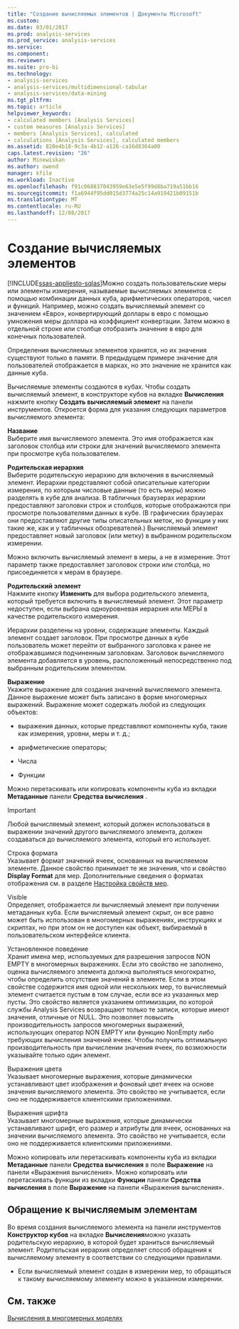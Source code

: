 ```yaml
---
title: "Создание вычисляемых элементов | Документы Microsoft"
ms.custom: 
ms.date: 03/01/2017
ms.prod: analysis-services
ms.prod_service: analysis-services
ms.service: 
ms.component: 
ms.reviewer: 
ms.suite: pro-bi
ms.technology:
- analysis-services
- analysis-services/multidimensional-tabular
- analysis-services/data-mining
ms.tgt_pltfrm: 
ms.topic: article
helpviewer_keywords:
- calculated members [Analysis Services]
- custom measures [Analysis Services]
- members [Analysis Services], calculated
- calculations [Analysis Services], calculated members
ms.assetid: 820e4b18-9c3a-4b12-a126-ca16d8364a00
caps.latest.revision: "26"
author: Minewiskan
ms.author: owend
manager: kfile
ms.workload: Inactive
ms.openlocfilehash: f91c068837043959e63e5e5f99d8ba719a51bb16
ms.sourcegitcommit: f1a6944f95dd015d3774a25c14a919421b09151b
ms.translationtype: MT
ms.contentlocale: ru-RU
ms.lasthandoff: 12/08/2017
---
```

# <a name="create-calculated-members"></a>Создание вычисляемых элементов
[!INCLUDE[ssas-appliesto-sqlas](../../includes/ssas-appliesto-sqlas.md)]Можно создать пользовательские меры или элементы измерения, называемые вычисляемых элементов с помощью комбинации данных куба, арифметических операторов, чисел и функций. Например, можно создать вычисляемый элемент со значением «Евро», конвертирующий доллары в евро с помощью умножения меры доллара на коэффициент конвертации. Затем можно в отдельной строке или столбце отобразить значение в евро для конечных пользователей.  
  
 Определения вычисляемых элементов хранятся, но их значения существуют только в памяти. В предыдущем примере значение для пользователей отображается в марках, но это значение не хранится как данные куба.  
  
 Вычисляемые элементы создаются в кубах. Чтобы создать вычисляемый элемент, в конструкторе кубов на вкладке **Вычисления** нажмите кнопку **Создать вычисляемый элемент** на панели инструментов. Откроется форма для указания следующих параметров вычисляемого элемента:  
  
 **Название**  
 Выберите имя вычисляемого элемента. Это имя отображается как заголовок столбца или строки для значений вычисляемого элемента при просмотре куба пользователем.  
  
 **Родительская иерархия**  
 Выберите родительскую иерархию для включения в вычисляемый элемент. Иерархии представляют собой описательные категории измерения, по которым числовые данные (то есть меры) можно разделять в кубе для анализа. В табличных браузерах иерархии предоставляют заголовки строк и столбцов, которые отображаются при просмотре пользователями данных в кубе. (В графических браузерах они предоставляют другие типы описательных меток, но функции у них такие же, как и у табличных обозревателей.) Вычисляемый элемент предоставляет новый заголовок (или метку) в выбранном родительском измерении.  
  
 Можно включить вычисляемый элемент в меры, а не в измерение. Этот параметр также предоставляет заголовок строки или столбца, но присоединяется к мерам в браузере.  
  
 **Родительский элемент**  
 Нажмите кнопку **Изменить** для выбора родительского элемента, который требуется включить в вычисляемый элемент. Этот параметр недоступен, если выбрана одноуровневая иерархия или МЕРЫ в качестве родительского измерения.  
  
 Иерархии разделены на уровни, содержащие элементы. Каждый элемент создает заголовок. При просмотре данных в кубе пользователь может перейти от выбранного заголовка к ранее не отображавшимся подчиненным заголовкам. Заголовок вычисляемого элемента добавляется в уровень, расположенный непосредственно под выбранным родительским элементом.  
  
 **Выражение**  
 Укажите выражение для создания значений вычисляемого элемента. Данное выражение может быть записано в форме многомерных выражений. Выражение может содержать любой из следующих объектов:  
  
-   выражения данных, которые представляют компоненты куба, такие как измерения, уровни, меры и т. д.;  
  
-   арифметические операторы;  
  
-   Числа  
  
-   Функции  
  
 Можно перетаскивать или копировать компоненты куба из вкладки **Метаданные** панели **Средства вычисления** .  
  
> [!IMPORTANT]  
>  Любой вычисляемый элемент, который должен использоваться в выражении значений другого вычисляемого элемента, должен создаваться до вычисляемого элемента, который его использует.  
  
 Строка формата  
 Указывает формат значений ячеек, основанных на вычисляемом элементе. Данное свойство принимает те же значения, что и свойство **Display Format** для мер. Дополнительные сведения о форматах отображения см. в разделе [Настройка свойств мер](../../analysis-services/multidimensional-models/configure-measure-properties.md).  
  
 Visible  
 Определяет, отображается ли вычисляемый элемент при получении метаданных куба. Если вычисляемый элемент скрыт, он все равно может быть использован в многомерных выражениях, инструкциях и скриптах, но при этом он не доступен как объект, выбираемый в пользовательском интерфейсе клиента.  
  
 Установленное поведение  
 Хранит имена мер, используемых для разрешения запросов NON EMPTY в многомерных выражениях. Если это свойство не заполнено, оценка вычисляемого элемента должна выполняться многократно, чтобы определить отсутствие значений в элементе. Если в этом свойстве содержится имя одной или нескольких мер, то вычисляемый элемент считается пустым в том случае, если все из указанных мер пусты. Это свойство является указанием оптимизации, по которой службы Analysis Services возвращают только те записи, которые имеют значения, отличные от NULL. Это позволяет повысить производительность запросов многомерных выражений, использующих оператор NON EMPTY или функцию NonEmpty либо требующих вычисления значений ячеек. Чтобы получить оптимальную производительность при вычислении значения ячеек, по возможности указывайте только один элемент.  
  
 Выражения цвета  
 Указывает многомерные выражения, которые динамически устанавливают цвет изображения и фоновый цвет ячеек на основе значения вычисляемого элемента. Это свойство не учитывается, если оно не поддерживается клиентскими приложениями.  
  
 Выражения шрифта  
 Указывает многомерные выражения, которые динамически устанавливают шрифт, его размер и атрибуты для ячеек, основанных на значении вычисляемого элемента. Это свойство не учитывается, если оно не поддерживается клиентскими приложениями.  
  
 Можно копировать или перетаскивать компоненты куба из вкладки **Метаданные** панели **Средства вычисления** в поле **Выражение** на панели «Выражения вычисления». Можно копировать или перетаскивать функции из вкладки **Функции** панели **Средства вычисления** в поле **Выражение** на панели «Выражения вычисления».  
  
## <a name="addressing-calculated-members"></a>Обращение к вычисляемым элементам  
 Во время создания вычисляемого элемента на панели инструментов **Конструктор кубов** на вкладке **Вычисления**можно указать родительскую иерархию, в которой будет храниться вычисляемый элемент. Родительская иерархия определяет способ обращения к вычисляемому элементу в соответствии со следующими правилами.  
  
-   Если вычисляемый элемент создан в измерении мер, то обращаться к такому вычисляемому элементу можно в указанном измерении.  
  
## <a name="see-also"></a>См. также  
 [Вычисления в многомерных моделях](../../analysis-services/multidimensional-models/calculations-in-multidimensional-models.md)  
  
  
